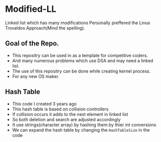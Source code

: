 # Modified-LL
Linked list which has many modifications
Personally preffered the Linus Trovaldos Approach(Mind the spelling).
## Goal of the Repo.
* This repositry can be used in as a template for competitive coders.
* And many numerous problems which use DSA and may need a linked list.
* The use of this repositry can be done while creating kernel process.
* For any new OS maker.

## Hash Table
* This code I created 3 years ago
* This hash table is based on collision controllers
* If collision occurs it adds to the next element in linked list
* So both deletion and search are adjusted accordingly
* It use strings(character array) by hashing them by thier int conversions
* We can expand the hash table by changing the ``HashTableSize`` in the code